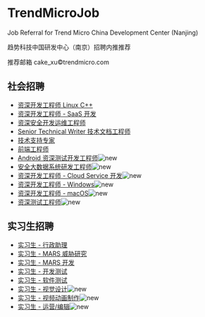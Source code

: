 # TrendMicroJob

Job Referral for Trend Micro China Development Center (Nanjing)

趋势科技中国研发中心（南京）招聘内推推荐

推荐邮箱 cake_xu©trendmicro.com


## 社会招聘

- [资深开发工程师 Linux C++](social/1.md)
- [资深开发工程师 - SaaS 开发](social/2.md)
- [资深安全开发运维工程师](social/3.md)
- [Senior Technical Writer 技术文档工程师](social/4.md)
- [技术支持专家](social/6.md)
- [前端工程师](social/7.md)
- [Android 资深测试开发工程师](social/8.md)![new](https://img.shields.io/badge/new-brightengreen)
- [安全大数据系统研发工程师](social/9.md)![new](https://img.shields.io/badge/new-brightengreen)
- [资深开发工程师 - Cloud Service 开发](social/10.md)![new](https://img.shields.io/badge/new-brightengreen)
- [资深开发工程师 - Windows](social/11.md)![new](https://img.shields.io/badge/new-brightengreen)
- [资深开发工程师 - macOS](social/12.md)![new](https://img.shields.io/badge/new-brightengreen)
- [资深测试工程师](social/13.md)![new](https://img.shields.io/badge/new-brightengreen)


## 实习生招聘

- [实习生 - 行政助理](intern/2.md)
- [实习生 - MARS 威胁研究](intern/3.md)
- [实习生 - MARS 开发](intern/4.md)
- [实习生 - 开发测试](intern/5.md)
- [实习生 - 软件测试](intern/6.md)
- [实习生 - 视觉设计](intern/7.md)![new](https://img.shields.io/badge/new-brightengreen)
- [实习生 - 视频动画制作](intern/8.md)![new](https://img.shields.io/badge/new-brightengreen)
- [实习生 - 运营/编辑](intern/9.md)![new](https://img.shields.io/badge/new-brightengreen)